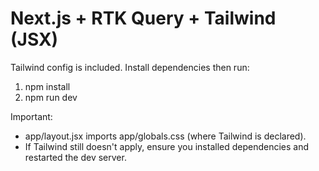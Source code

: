 
# Next.js + RTK Query + Tailwind (JSX)

Tailwind config is included. Install dependencies then run:
1. npm install
2. npm run dev

Important:
- app/layout.jsx imports app/globals.css (where Tailwind is declared).
- If Tailwind still doesn't apply, ensure you installed dependencies and restarted the dev server.
